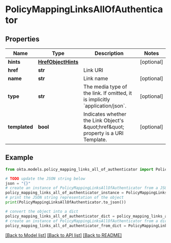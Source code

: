 # PolicyMappingLinksAllOfAuthenticator


## Properties

Name | Type | Description | Notes
------------ | ------------- | ------------- | -------------
**hints** | [**HrefObjectHints**](HrefObjectHints.md) |  | [optional] 
**href** | **str** | Link URI | 
**name** | **str** | Link name | [optional] 
**type** | **str** | The media type of the link. If omitted, it is implicitly &#x60;application/json&#x60;. | [optional] 
**templated** | **bool** | Indicates whether the Link Object&#39;s \&quot;href\&quot; property is a URI Template. | [optional] 

## Example

```python
from okta.models.policy_mapping_links_all_of_authenticator import PolicyMappingLinksAllOfAuthenticator

# TODO update the JSON string below
json = "{}"
# create an instance of PolicyMappingLinksAllOfAuthenticator from a JSON string
policy_mapping_links_all_of_authenticator_instance = PolicyMappingLinksAllOfAuthenticator.from_json(json)
# print the JSON string representation of the object
print(PolicyMappingLinksAllOfAuthenticator.to_json())

# convert the object into a dict
policy_mapping_links_all_of_authenticator_dict = policy_mapping_links_all_of_authenticator_instance.to_dict()
# create an instance of PolicyMappingLinksAllOfAuthenticator from a dict
policy_mapping_links_all_of_authenticator_from_dict = PolicyMappingLinksAllOfAuthenticator.from_dict(policy_mapping_links_all_of_authenticator_dict)
```
[[Back to Model list]](../README.md#documentation-for-models) [[Back to API list]](../README.md#documentation-for-api-endpoints) [[Back to README]](../README.md)


